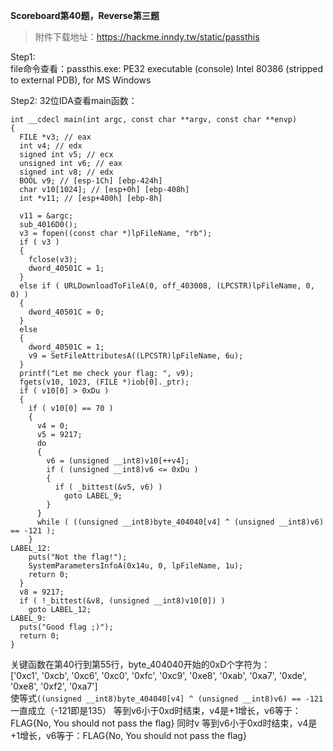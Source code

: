 **Scoreboard第40题，Reverse第三题**
>附件下载地址：https://hackme.inndy.tw/static/passthis

Step1:  
file命令查看：passthis.exe: PE32 executable (console) Intel 80386 (stripped to external PDB), for MS Windows

Step2:
32位IDA查看main函数：
```
int __cdecl main(int argc, const char **argv, const char **envp)
{
  FILE *v3; // eax
  int v4; // edx
  signed int v5; // ecx
  unsigned int v6; // eax
  signed int v8; // edx
  BOOL v9; // [esp-1Ch] [ebp-424h]
  char v10[1024]; // [esp+0h] [ebp-408h]
  int *v11; // [esp+400h] [ebp-8h]

  v11 = &argc;
  sub_4016D0();
  v3 = fopen((const char *)lpFileName, "rb");
  if ( v3 )
  {
    fclose(v3);
    dword_40501C = 1;
  }
  else if ( URLDownloadToFileA(0, off_403008, (LPCSTR)lpFileName, 0, 0) )
  {
    dword_40501C = 0;
  }
  else
  {
    dword_40501C = 1;
    v9 = SetFileAttributesA((LPCSTR)lpFileName, 6u);
  }
  printf("Let me check your flag: ", v9);
  fgets(v10, 1023, (FILE *)iob[0]._ptr);
  if ( v10[0] > 0xDu )
  {
    if ( v10[0] == 70 )
    {
      v4 = 0;
      v5 = 9217;
      do
      {
        v6 = (unsigned __int8)v10[++v4];
        if ( (unsigned __int8)v6 <= 0xDu )
        {
          if ( _bittest(&v5, v6) )
            goto LABEL_9;
        }
      }
      while ( ((unsigned __int8)byte_404040[v4] ^ (unsigned __int8)v6) == -121 );
    }
LABEL_12:
    puts("Not the flag!");
    SystemParametersInfoA(0x14u, 0, lpFileName, 1u);
    return 0;
  }
  v8 = 9217;
  if ( !_bittest(&v8, (unsigned __int8)v10[0]) )
    goto LABEL_12;
LABEL_9:
  puts("Good flag ;)");
  return 0;
}
```

关键函数在第40行到第55行，byte_404040开始的0xD个字符为：  
['0xc1', '0xcb', '0xc6', '0xc0', '0xfc', '0xc9', '0xe8', '0xab', '0xa7', '0xde', '0xe8', '0xf2', '0xa7']  
使等式`((unsigned __int8)byte_404040[v4] ^ (unsigned __int8)v6) == -121`一直成立（-121即是135）
等到v6小于0xd时结束，v4是+1增长，v6等于：FLAG{No, You should not pass the flag}
同时v
等到v6小于0xd时结束，v4是+1增长，v6等于：FLAG{No, You should not pass the flag}
